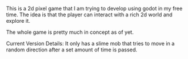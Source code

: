 This is a 2d pixel game that I am trying to develop using godot in my
free time.
The idea is that the player can interact with a rich 2d world and
explore it.

The whole game is pretty much in concept as of yet.

Current Version Details:
It only has a slime mob that tries to move in a random direction after
a set amount of time is passed.
